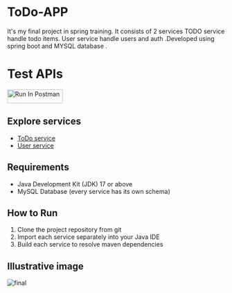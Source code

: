 # ToDo-APP
It's my final project in spring training. It consists of 2 services TODO service handle todo items. 
User service handle users and auth .Developed using spring boot and MYSQL database .

# Test APIs
[<img src="https://run.pstmn.io/button.svg" alt="Run In Postman" style="width: 128px; height: 32px;">](https://app.getpostman.com/run-collection/31722824-444e0956-2942-4d55-9426-65b805c7818d?action=collection%2Ffork&source=rip_markdown&collection-url=entityId%3D31722824-444e0956-2942-4d55-9426-65b805c7818d%26entityType%3Dcollection%26workspaceId%3D2f8749ed-66fa-4b6a-b9ac-c7b32f4100c6)

## Explore services
 - [ToDo service](https://github.com/salma-4/ToDo-API/blob/main/ToDoService/README.md)
 - [User service](https://github.com/salma-4/ToDo-API/blob/main/UserService/README.md)

## Requirements
- Java Development Kit (JDK) 17 or above
- MySQL Database (every service has its own schema)

## How to Run
1. Clone the project repository from git
2. Import each service separately into your Java IDE 
3. Build each service to resolve maven dependencies

## Illustrative image 

![final](https://github.com/salma-4/ToDo-API/assets/116264673/18314957-27a6-4118-ae74-989a1b10e8d0)

